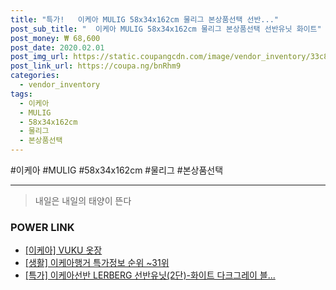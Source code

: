 ```yaml
--- 
title: "특가!   이케아 MULIG 58x34x162cm 물리그 본상품선택 선반..." 
post_sub_title: "  이케아 MULIG 58x34x162cm 물리그 본상품선택 선반유닛 화이트" 
post_money: ₩ 68,600 
post_date: 2020.02.01 
post_img_url: https://static.coupangcdn.com/image/vendor_inventory/33c8/e430c8453e564fa327427825ae947423f6f21f1475ee0470f24d40bbb463.jpg 
post_link_url: https://coupa.ng/bnRhm9 
categories: 
  - vendor_inventory 
tags: 
  - 이케아 
  - MULIG 
  - 58x34x162cm 
  - 물리그 
  - 본상품선택 
--- 
```

  #이케아 #MULIG #58x34x162cm #물리그 #본상품선택 
<hr> 

> 내일은 내일의 태양이 뜬다 


### POWER LINK

* <a href="https://blog.naver.com/fasyy4321/221781307109" target="_blank">[이케아] VUKU 옷장</a>
* <a href="https://blog.naver.com/sakai111/221781039050" target="_blank"> [생활] 이케아행거 특가정보 순위 ~31위</a>
* <a href="https://blog.naver.com/santokki14/221792662035" target="_blank">[특가] 이케아선반 LERBERG 선반유닛(2단)-화이트 다크그레이 블...</a>
